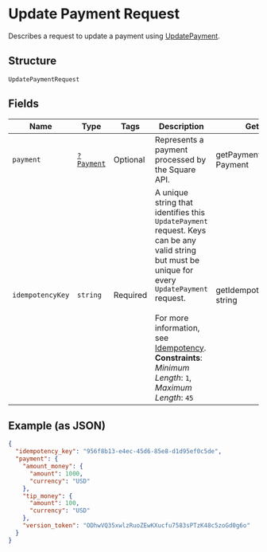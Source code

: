 
# Update Payment Request

Describes a request to update a payment using
[UpdatePayment](../../doc/apis/payments.md#update-payment).

## Structure

`UpdatePaymentRequest`

## Fields

| Name | Type | Tags | Description | Getter | Setter |
|  --- | --- | --- | --- | --- | --- |
| `payment` | [`?Payment`](../../doc/models/payment.md) | Optional | Represents a payment processed by the Square API. | getPayment(): ?Payment | setPayment(?Payment payment): void |
| `idempotencyKey` | `string` | Required | A unique string that identifies this `UpdatePayment` request. Keys can be any valid string<br>but must be unique for every `UpdatePayment` request.<br><br>For more information, see [Idempotency](https://developer.squareup.com/docs/basics/api101/idempotency).<br>**Constraints**: *Minimum Length*: `1`, *Maximum Length*: `45` | getIdempotencyKey(): string | setIdempotencyKey(string idempotencyKey): void |

## Example (as JSON)

```json
{
  "idempotency_key": "956f8b13-e4ec-45d6-85e8-d1d95ef0c5de",
  "payment": {
    "amount_money": {
      "amount": 1000,
      "currency": "USD"
    },
    "tip_money": {
      "amount": 100,
      "currency": "USD"
    },
    "version_token": "ODhwVQ35xwlzRuoZEwKXucfu7583sPTzK48c5zoGd0g6o"
  }
}
```

